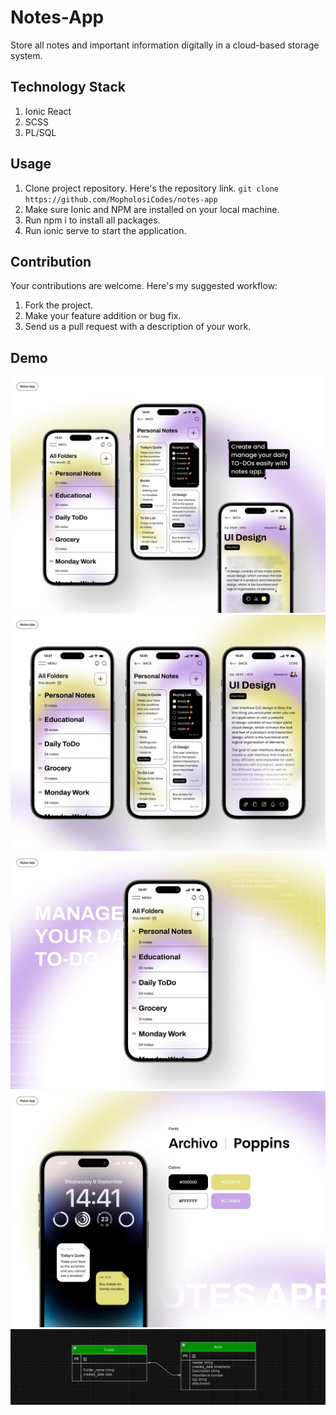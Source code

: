 # Notes-App
Store all notes and important information digitally in a cloud-based storage system.
## Technology Stack
1. Ionic React
2. SCSS
3. PL/SQL
## Usage
1. Clone project repository. Here's the repository link. `git clone https://github.com/MopholosiCodes/notes-app`
2. Make sure Ionic and NPM are installed on your local machine.
2. Run npm i to install all packages.
3. Run ionic serve to start the application.
## Contribution
Your contributions are welcome. Here's my suggested workflow:
1. Fork the project.
2. Make your feature addition or bug fix.
3. Send us a pull request with a description of your work.

## Demo
<img src="./documentation/UI-design/2.webp" />
<img src="./documentation/UI-design/1.webp" />
<img src="./documentation/UI-design/4.webp" />
<img src="./documentation/UI-design/3.webp" />
<img src="./documentation/UI-design/Screenshot (107).png" />

